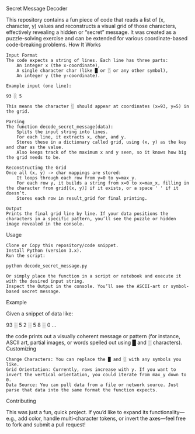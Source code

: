 Secret Message Decoder

This repository contains a fun piece of code that reads a list of (x, character, y) values and reconstructs a visual grid of those characters, effectively revealing a hidden or “secret” message. It was created as a puzzle-solving exercise and can be extended for various coordinate-based code-breaking problems.
How It Works

    Input Format
    The code expects a string of lines. Each line has three parts:
        An integer x (the x-coordinate),
        A single character char (like █ or ░ or any other symbol),
        An integer y (the y-coordinate).

    Example input (one line):

    93 ░ 5

    This means the character ░ should appear at coordinates (x=93, y=5) in the grid.

    Parsing
    The function decode_secret_message(data):
        Splits the input string into lines.
        For each line, it extracts x, char, and y.
        Stores these in a dictionary called grid, using (x, y) as the key and char as the value.
        Also keeps track of the maximum x and y seen, so it knows how big the grid needs to be.

    Reconstructing the Grid
    Once all (x, y) -> char mappings are stored:
        It loops through each row from y=0 to y=max_y.
        For each row y, it builds a string from x=0 to x=max_x, filling in the character from grid[(x, y)] if it exists, or a space ' ' if it doesn’t.
        Stores each row in result_grid for final printing.

    Output
    Prints the final grid line by line. If your data positions the characters in a specific pattern, you’ll see the puzzle or hidden image revealed in the console.

Usage

    Clone or Copy this repository/code snippet.
    Install Python (version 3.x).
    Run the script:

    python decode_secret_message.py

    Or simply place the function in a script or notebook and execute it with the desired input string.
    Inspect the Output in the console. You’ll see the ASCII-art or symbol-based secret message.

Example

Given a snippet of data like:

93 ░ 5
2 ░ 5
8 ░ 0
...

the code prints out a visually coherent message or pattern (for instance, ASCII art, partial images, or words spelled out using █ and ░ characters).
Customizing

    Change Characters: You can replace the █ and ░ with any symbols you like.
    Grid Orientation: Currently, rows increase with y. If you want to invert the vertical orientation, you could iterate from max_y down to 0.
    Data Source: You can pull data from a file or network source. Just parse that data into the same format the function expects.

Contributing

This was just a fun, quick project. If you’d like to expand its functionality—e.g., add color, handle multi-character tokens, or invert the axes—feel free to fork and submit a pull request!
